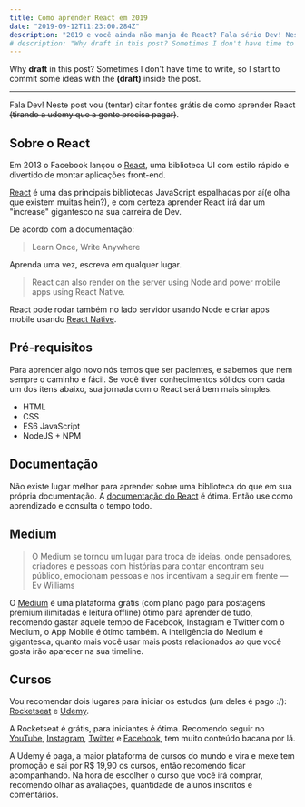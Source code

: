 ```yaml
---
title: Como aprender React em 2019
date: "2019-09-12T11:23:00.284Z"
description: "2019 e você ainda não manja de React? Fala sério Dev! Nesse post vou entrar em alguns detalhes para não deixar passar esse ano sem ser o cara no React."
# description: "Why draft in this post? Sometimes I don't have time to write, so I start to commit some ideas with the (draft) inside the post."
---
```


Why <b>draft</b> in this post? Sometimes I don't have time to write, so I start to commit some ideas with the <b>(draft)</b> inside the post.

---

Fala Dev! Neste post vou (tentar) citar fontes grátis de como aprender React <s>(tirando a udemy que a gente precisa pagar)</s>.

## Sobre o React

Em 2013 o Facebook lançou o [React](https://reactjs.org), uma biblioteca UI com estilo rápido e divertido de montar aplicações front-end.

[React](https://reactjs.org) é uma das principais bibliotecas JavaScript espalhadas por aí(e olha que existem muitas hein?), e com certeza aprender React irá dar um "increase" gigantesco na sua carreira de Dev.

De acordo com a documentação:

> Learn Once, Write Anywhere

Aprenda uma vez, escreva em qualquer lugar.

> React can also render on the server using Node and power mobile apps using React Native.

React pode rodar também no lado servidor usando Node e criar apps mobile usando [React Native](https://facebook.github.io/react-native/).

## Pré-requisitos

Para aprender algo novo nós temos que ser pacientes, e sabemos que nem sempre o caminho é fácil. Se você tiver conhecimentos sólidos com cada um dos itens abaixo,
sua jornada com o React será bem mais simples.

- HTML
- CSS
- ES6 JavaScript
- NodeJS + NPM

## Documentação

Não existe lugar melhor para aprender sobre uma biblioteca do que em sua própria documentação. A [documentação do React](https://reactjs.org/) é ótima. Então use como aprendizado e consulta o tempo todo.

## Medium

> O Medium se tornou um lugar para troca de ideias, onde pensadores, criadores e pessoas com histórias para contar encontram seu público, emocionam pessoas e nos incentivam a seguir em frente — Ev Williams

O [Medium](https://medium.com/) é uma plataforma grátis (com plano pago para postagens premium ilimitadas e leitura offline) ótimo para aprender de tudo, recomendo gastar aquele tempo de Facebook, Instagram e Twitter com o Medium, o App Mobile é ótimo também. A inteligência do Medium é gigantesca, quanto mais você usar mais posts relacionados ao que você gosta irão aparecer na sua timeline.

## Cursos

Vou recomendar dois lugares para iniciar os estudos (um deles é pago :/): [Rocketseat](https://rocketseat.com.br) e [Udemy](https://www.udemy.com/).

A Rocketseat é grátis, para iniciantes é ótima. Recomendo seguir no [YouTube](https://www.youtube.com/rocketseat), [Instagram](https://www.instagram.com/rocketseat_oficial/), [Twitter](https://twitter.com/rocketseat) e [Facebook](https://www.facebook.com/rocketseat), tem muito conteúdo bacana por lá.

A Udemy é paga, a maior plataforma de cursos do mundo e vira e mexe tem promoção e sai por R\$ 19,90 os cursos, então recomendo ficar acompanhando. Na hora de escolher o curso que você irá comprar, recomendo olhar as avaliações, quantidade de alunos inscritos e comentários.
